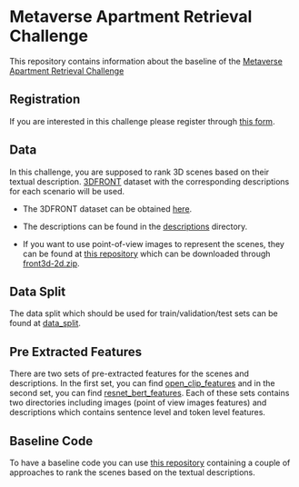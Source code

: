 # Metaverse Apartment Retrieval Challenge 

This repository contains information about the baseline of the [Metaverse Apartment Retrieval Challenge ](http://ailab.uniud.it/apartment-recommendation-challenge/)

## Registration
If you are interested in this challenge please register through [this form](https://docs.google.com/forms/d/e/1FAIpQLSeWG1h2Pn6ix50_myZYE816dENbYzWhaGAEdQdAzrjekr4Uhw/viewform).

## Data
In this challenge, you are supposed to rank 3D scenes based on their textual description. [3DFRONT](https://tianchi.aliyun.com/specials/promotion/alibaba-3d-scene-dataset) dataset with the corresponding descriptions for each scenario will be used.

- The 3DFRONT dataset can be obtained [here](https://tianchi.aliyun.com/dataset/65347). 

- The descriptions can be found in the [descriptions](https://github.com/aliabdari/3D_scene_retrieval/tree/main/descriptions) directory. 

- If you want to use point-of-view images to represent the scenes, they can be found at [this repository](https://github.com/xheon/panoptic-reconstruction) which can be downloaded through [front3d-2d.zip](https://kaldir.vc.in.tum.de/panoptic_reconstruction/front3d-2d.zip).

## Data Split
The data split which should be used for train/validation/test sets can be found at [data_split](https://github.com/aliabdari/3D_scene_retrieval/tree/main/data_split).

## Pre Extracted Features
There are two sets of pre-extracted features for the scenes and descriptions. In the first set, you can find [open_clip_features](https://drive.google.com/file/d/1RDV1JaUasXqzFfRhlj_DAoRgYg3RWwZO/view?usp=sharing) and in the second set, you can find [resnet_bert_features](https://drive.google.com/file/d/1G80D5_8Q7jZPn5bGLeK1zPzAxZWQCa_G/view?usp=sharing). Each of these sets contains two directories including images (point of view images features) and descriptions which contains sentence level and token level features.

## Baseline Code
To have a baseline code you can use [this repository](https://github.com/aliabdari/FArMARe) containing a couple of approaches to rank the scenes based on the textual descriptions.
